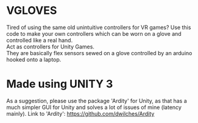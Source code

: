 # VGLOVES
Tired of using the same old unintuitive controllers for VR games? Use this code to make your own controllers which can be worn on a glove and controlled like a real hand. <br />
Act as controllers for Unity Games. <br />
They are basically flex sensors sewed on a glove controlled by an arduino hooked onto a laptop.
# Made using UNITY 3
As a suggestion, please use the package 'Ardity' for Unity, as that has a much simpler GUI for Unity and solves a lot of issues of mine (latency mainly).
Link to 'Ardity': https://github.com/dwilches/Ardity
